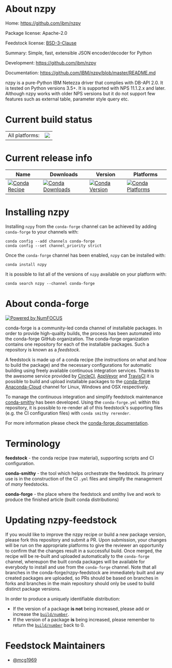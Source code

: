 About nzpy
==========

Home: https://github.com/ibm/nzpy

Package license: Apache-2.0

Feedstock license: [BSD-3-Clause](https://github.com/conda-forge/nzpy-feedstock/blob/master/LICENSE.txt)

Summary: Simple, fast, extensible JSON encoder/decoder for Python

Development: https://github.com/ibm/nzpy

Documentation: https://github.com/IBM/nzpy/blob/master/README.md

nzpy is a pure-Python IBM Netezza driver that complies with DB-API 2.0.
It is tested on Python versions 3.5+. It is supported with NPS 11.1.2.x
and later. Although nzpy works with older NPS versions but it do not
support few features such as external table, parameter style query etc.


Current build status
====================


<table><tr><td>All platforms:</td>
    <td>
      <a href="https://dev.azure.com/conda-forge/feedstock-builds/_build/latest?definitionId=14544&branchName=master">
        <img src="https://dev.azure.com/conda-forge/feedstock-builds/_apis/build/status/nzpy-feedstock?branchName=master">
      </a>
    </td>
  </tr>
</table>

Current release info
====================

| Name | Downloads | Version | Platforms |
| --- | --- | --- | --- |
| [![Conda Recipe](https://img.shields.io/badge/recipe-nzpy-green.svg)](https://anaconda.org/conda-forge/nzpy) | [![Conda Downloads](https://img.shields.io/conda/dn/conda-forge/nzpy.svg)](https://anaconda.org/conda-forge/nzpy) | [![Conda Version](https://img.shields.io/conda/vn/conda-forge/nzpy.svg)](https://anaconda.org/conda-forge/nzpy) | [![Conda Platforms](https://img.shields.io/conda/pn/conda-forge/nzpy.svg)](https://anaconda.org/conda-forge/nzpy) |

Installing nzpy
===============

Installing `nzpy` from the `conda-forge` channel can be achieved by adding `conda-forge` to your channels with:

```
conda config --add channels conda-forge
conda config --set channel_priority strict
```

Once the `conda-forge` channel has been enabled, `nzpy` can be installed with:

```
conda install nzpy
```

It is possible to list all of the versions of `nzpy` available on your platform with:

```
conda search nzpy --channel conda-forge
```


About conda-forge
=================

[![Powered by
NumFOCUS](https://img.shields.io/badge/powered%20by-NumFOCUS-orange.svg?style=flat&colorA=E1523D&colorB=007D8A)](https://numfocus.org)

conda-forge is a community-led conda channel of installable packages.
In order to provide high-quality builds, the process has been automated into the
conda-forge GitHub organization. The conda-forge organization contains one repository
for each of the installable packages. Such a repository is known as a *feedstock*.

A feedstock is made up of a conda recipe (the instructions on what and how to build
the package) and the necessary configurations for automatic building using freely
available continuous integration services. Thanks to the awesome service provided by
[CircleCI](https://circleci.com/), [AppVeyor](https://www.appveyor.com/)
and [TravisCI](https://travis-ci.com/) it is possible to build and upload installable
packages to the [conda-forge](https://anaconda.org/conda-forge)
[Anaconda-Cloud](https://anaconda.org/) channel for Linux, Windows and OSX respectively.

To manage the continuous integration and simplify feedstock maintenance
[conda-smithy](https://github.com/conda-forge/conda-smithy) has been developed.
Using the ``conda-forge.yml`` within this repository, it is possible to re-render all of
this feedstock's supporting files (e.g. the CI configuration files) with ``conda smithy rerender``.

For more information please check the [conda-forge documentation](https://conda-forge.org/docs/).

Terminology
===========

**feedstock** - the conda recipe (raw material), supporting scripts and CI configuration.

**conda-smithy** - the tool which helps orchestrate the feedstock.
                   Its primary use is in the construction of the CI ``.yml`` files
                   and simplify the management of *many* feedstocks.

**conda-forge** - the place where the feedstock and smithy live and work to
                  produce the finished article (built conda distributions)


Updating nzpy-feedstock
=======================

If you would like to improve the nzpy recipe or build a new
package version, please fork this repository and submit a PR. Upon submission,
your changes will be run on the appropriate platforms to give the reviewer an
opportunity to confirm that the changes result in a successful build. Once
merged, the recipe will be re-built and uploaded automatically to the
`conda-forge` channel, whereupon the built conda packages will be available for
everybody to install and use from the `conda-forge` channel.
Note that all branches in the conda-forge/nzpy-feedstock are
immediately built and any created packages are uploaded, so PRs should be based
on branches in forks and branches in the main repository should only be used to
build distinct package versions.

In order to produce a uniquely identifiable distribution:
 * If the version of a package **is not** being increased, please add or increase
   the [``build/number``](https://docs.conda.io/projects/conda-build/en/latest/resources/define-metadata.html#build-number-and-string).
 * If the version of a package **is** being increased, please remember to return
   the [``build/number``](https://docs.conda.io/projects/conda-build/en/latest/resources/define-metadata.html#build-number-and-string)
   back to 0.

Feedstock Maintainers
=====================

* [@mcg1969](https://github.com/mcg1969/)

